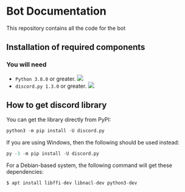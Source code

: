 # Bot Documentation
This repository contains all the code for the bot


## Installation of required components

### You will need
- `Python 3.8.0` or greater. <a href='https://www.python.org/downloads/'><img src='https://raster.shields.io/badge/Download-Python-brightgreen.png'></a>
- `discord.py 1.3.0` or greater.  <a href='#how-to-get-discord-library'><img src='https://raster.shields.io/badge/How%20to%20get-discord.py-blue.png'></a>


## How to get **discord** library
You can get the library directly from PyPI: <br>
```python
python3 -m pip install -U discord.py
```

If you are using Windows, then the following should be used instead: <br>
```python
py -3 -m pip install -U discord.py
```

For a Debian-based system, the following command will get these dependencies: <br>
```python
$ apt install libffi-dev libnacl-dev python3-dev
```
